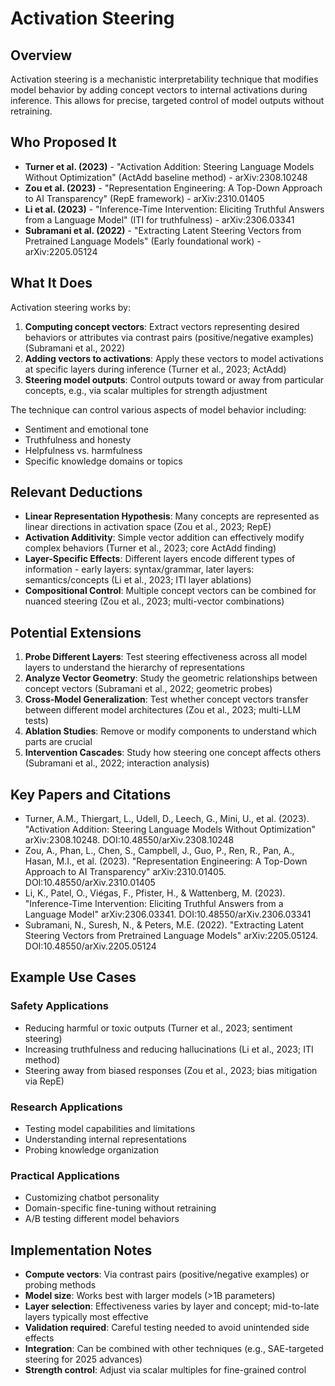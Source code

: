 # Activation Steering

## Overview
Activation steering is a mechanistic interpretability technique that modifies model behavior by adding concept vectors to internal activations during inference. This allows for precise, targeted control of model outputs without retraining.

## Who Proposed It
- **Turner et al. (2023)** - "Activation Addition: Steering Language Models Without Optimization" (ActAdd baseline method) - arXiv:2308.10248
- **Zou et al. (2023)** - "Representation Engineering: A Top-Down Approach to AI Transparency" (RepE framework) - arXiv:2310.01405
- **Li et al. (2023)** - "Inference-Time Intervention: Eliciting Truthful Answers from a Language Model" (ITI for truthfulness) - arXiv:2306.03341
- **Subramani et al. (2022)** - "Extracting Latent Steering Vectors from Pretrained Language Models" (Early foundational work) - arXiv:2205.05124

## What It Does
Activation steering works by:
1. **Computing concept vectors**: Extract vectors representing desired behaviors or attributes via contrast pairs (positive/negative examples) (Subramani et al., 2022)
2. **Adding vectors to activations**: Apply these vectors to model activations at specific layers during inference (Turner et al., 2023; ActAdd)
3. **Steering model outputs**: Control outputs toward or away from particular concepts, e.g., via scalar multiples for strength adjustment

The technique can control various aspects of model behavior including:
- Sentiment and emotional tone
- Truthfulness and honesty
- Helpfulness vs. harmfulness
- Specific knowledge domains or topics

## Relevant Deductions
- **Linear Representation Hypothesis**: Many concepts are represented as linear directions in activation space (Zou et al., 2023; RepE)
- **Activation Additivity**: Simple vector addition can effectively modify complex behaviors (Turner et al., 2023; core ActAdd finding)
- **Layer-Specific Effects**: Different layers encode different types of information - early layers: syntax/grammar, later layers: semantics/concepts (Li et al., 2023; ITI layer ablations)
- **Compositional Control**: Multiple concept vectors can be combined for nuanced steering (Zou et al., 2023; multi-vector combinations)

## Potential Extensions
1. **Probe Different Layers**: Test steering effectiveness across all model layers to understand the hierarchy of representations
2. **Analyze Vector Geometry**: Study the geometric relationships between concept vectors (Subramani et al., 2022; geometric probes)
3. **Cross-Model Generalization**: Test whether concept vectors transfer between different model architectures (Zou et al., 2023; multi-LLM tests)
4. **Ablation Studies**: Remove or modify components to understand which parts are crucial
5. **Intervention Cascades**: Study how steering one concept affects others (Subramani et al., 2022; interaction analysis)

## Key Papers and Citations
- Turner, A.M., Thiergart, L., Udell, D., Leech, G., Mini, U., et al. (2023). "Activation Addition: Steering Language Models Without Optimization" arXiv:2308.10248. DOI:10.48550/arXiv.2308.10248
- Zou, A., Phan, L., Chen, S., Campbell, J., Guo, P., Ren, R., Pan, A., Hasan, M.I., et al. (2023). "Representation Engineering: A Top-Down Approach to AI Transparency" arXiv:2310.01405. DOI:10.48550/arXiv.2310.01405
- Li, K., Patel, O., Viégas, F., Pfister, H., & Wattenberg, M. (2023). "Inference-Time Intervention: Eliciting Truthful Answers from a Language Model" arXiv:2306.03341. DOI:10.48550/arXiv.2306.03341
- Subramani, N., Suresh, N., & Peters, M.E. (2022). "Extracting Latent Steering Vectors from Pretrained Language Models" arXiv:2205.05124. DOI:10.48550/arXiv.2205.05124

## Example Use Cases

### Safety Applications
- Reducing harmful or toxic outputs (Turner et al., 2023; sentiment steering)
- Increasing truthfulness and reducing hallucinations (Li et al., 2023; ITI method)
- Steering away from biased responses (Zou et al., 2023; bias mitigation via RepE)

### Research Applications
- Testing model capabilities and limitations
- Understanding internal representations
- Probing knowledge organization

### Practical Applications
- Customizing chatbot personality
- Domain-specific fine-tuning without retraining
- A/B testing different model behaviors

## Implementation Notes
- **Compute vectors**: Via contrast pairs (positive/negative examples) or probing methods
- **Model size**: Works best with larger models (>1B parameters)
- **Layer selection**: Effectiveness varies by layer and concept; mid-to-late layers typically most effective
- **Validation required**: Careful testing needed to avoid unintended side effects
- **Integration**: Can be combined with other techniques (e.g., SAE-targeted steering for 2025 advances)
- **Strength control**: Adjust via scalar multiples for fine-grained control